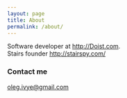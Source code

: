 ```yaml
---
layout: page
title: About
permalink: /about/
---
```



Software developer at http://Doist.com. <br>
Stairs founder http://stairspy.com/



### Contact me

[oleg.ivye@gmail.com](oleg.ivye@gmail.com)